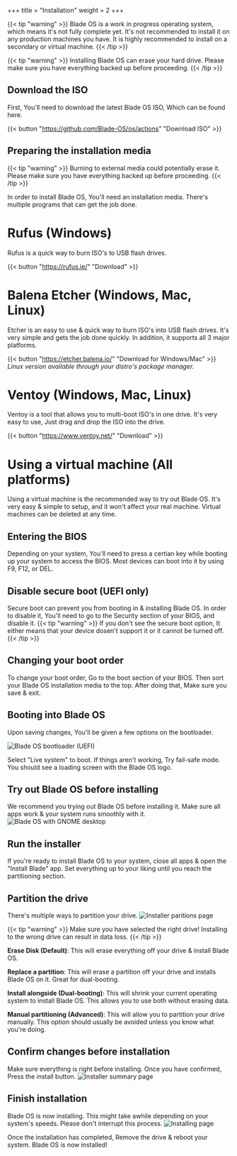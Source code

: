 +++
title = "Installation"
weight = 2
+++

{{< tip "warning" >}} Blade OS is a work in progress operating system, which means it's not fully complete yet. It's not recommended to install it on any production machines you have. It is highly recommended to install on a secondary or virtual machine. {{< /tip >}}

{{< tip "warning" >}} Installing Blade OS can erase your hard drive. Please make sure you have everything backed up before proceeding. {{< /tip >}}

## Download the ISO
First, You'll need to download the latest Blade OS ISO, Which can be found here.

{{< button "https://github.com/Blade-OS/os/actions" "Download ISO" >}}

## Preparing the installation media
{{< tip "warning" >}} Burning to external media could potentially erase it. Please make sure you have everything backed up before proceeding. {{< /tip >}}

In order to install Blade OS, You'll need an installation media. There's multiple programs that can get the job done.

# Rufus (Windows)
Rufus is a quick way to burn ISO's to USB flash drives.

{{< button "https://rufus.ie/" "Download" >}}

# Balena Etcher (Windows, Mac, Linux)
Etcher is an easy to use & quick way to burn ISO's into USB flash drives. It's very simple and gets the job done quickly. In addition, it supports all 3 major platforms.

{{< button "https://etcher.balena.io/" "Download for Windows/Mac" >}}
*Linux version available through your distro's package manager.*

# Ventoy (Windows, Mac, Linux)
Ventoy is a tool that allows you to multi-boot ISO's in one drive. It's very easy to use, Just drag and drop the ISO into the drive.

{{< button "https://www.ventoy.net/" "Download" >}}

# Using a virtual machine (All platforms)
Using a virtual machine is the recommended way to try out Blade OS. It's very easy & simple to setup, and it won't affect your real machine. Virtual machines can be deleted at any time.

## Entering the BIOS
Depending on your system, You'll need to press a certian key while booting up your system to access the BIOS. Most devices can boot into it by using F9, F12, or DEL.

## Disable secure boot (UEFI only)
Secure boot can prevent you from booting in & installing Blade OS. In order to disable it, You'll need to go to the Security section of your BIOS, and disable it.
{{< tip "warning" >}} If you don't see the secure boot option, It either means that your device dosen't support it or it cannot be turned off. {{< /tip >}}

## Changing your boot order
To change your boot order, Go to the boot section of your BIOS. Then sort your Blade OS installation media to the top. After doing that, Make sure you save & exit.

## Booting into Blade OS
Upon saving changes, You'll be given a few options on the bootloader.

![Blade OS bootloader (UEFI)](../../../images/docs/bootloader.png)

Select "Live system" to boot. If things aren't working, Try fail-safe mode. You should see a loading screen with the Blade OS logo.

## Try out Blade OS before installing
We recommend you trying out Blade OS before installing it. Make sure all apps work & your system runs smoothly with it.
![Blade OS with GNOME desktop](../../../images/docs/gnome-desktop.png)

## Run the installer
If you're ready to install Blade OS to your system, close all apps & open the "Install Blade" app. Set everything up to your liking until you reach the partitioning section.

## Partition the drive
There's multiple ways to partition your drive.
![Installer paritions page](../../../images/docs/calamares-drives.png)

{{< tip "warning" >}} Make sure you have selected the right drive! Installing to the wrong drive can result in data loss. {{< /tip >}}

**Erase Disk (Default)**:
This will erase everything off your drive & install Blade OS.

**Replace a partition**:
This will erase a partition off your drive and installs Blade OS on it. Great for dual-booting.

**Install alongside (Dual-booting)**:
This will shrink your current operating system to install Blade OS. This allows you to use both without erasing data.

**Manual partitioning (Advanced)**:
This will allow you to partition your drive manually. This option should usually be avoided unless you know what you're doing.

## Confirm changes before installation
Make sure everything is right before installing. Once you have confirmed, Press the install button.
![Installer summary page](../../../images/docs/calamares-summary.png)

## Finish installation
Blade OS is now installing. This might take awhile depending on your system's speeds. Please don't interrupt this process.
![Installing page](../../../images/docs/calamares-install.png)

Once the installation has completed, Remove the drive & reboot your system. Blade OS is now installed!
